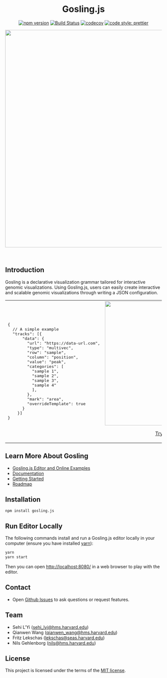<!-- <p align="center"><img src="https://raw.githubusercontent.com/wiki/gosling-lang/gosling.js/images/logo.png" width="450" /></p> -->

<div align="center">
<h1>Gosling.js</h1>

[![npm version](https://img.shields.io/npm/v/gosling.js.svg?style=flat-square)](https://www.npmjs.com/package/gosling.js)
[![Build Status](https://img.shields.io/travis/sehilyi/geminid/master.svg?style=flat-square)](https://travis-ci.com/gosling-lang/gosling.js)
[![codecov](https://img.shields.io/codecov/c/github/gosling-lang/gosling.js/master.svg?style=flat-square&?cacheSeconds=60)](https://codecov.io/gh/gosling-lang/gosling.js)
[![code style: prettier](https://img.shields.io/badge/code_style-prettier-ff69b4.svg?style=flat-square)](https://github.com/prettier/prettier)

</div>

<p align="center"><img src="https://raw.githubusercontent.com/wiki/gosling-lang/gosling.js/images/cover.png" width="700"/></p>

<br/>

## Introduction

Gosling is a declarative visualization grammar tailored for interactive genomic visualizations. 
Using Gosling.js, users can easily create interactive and scalable genomic visualizations through writing a JSON configuration. 

<div align="center">
<table>
<tr><td>  
<pre>
{
  // A simple example
  "tracks": [{
      "data": {
        "url": "https://data-url.com",
        "type": "multivec",
        "row": "sample",
        "column": "position",
        "value": "peak",
        "categories": [
          "sample 1", 
          "sample 2", 
          "sample 3", 
          "sample 4"
          ],
        },
        "mark": "area",
        "overrideTemplate": true
      }
    }]
}
</pre>

</td>
<td align="center">
<img src="https://raw.githubusercontent.com/wiki/gosling-lang/gosling.js/images/demo.gif"  width="400"/>

<a href="https://gosling.js.org/">Try Online</a>
</td>
</tr>
</table>
</div>

## Learn More About Gosling
- [Gosling.js Editor and Online Examples](https://gosling.js.org/)
- [Documentation](https://github.com/gosling-lang/gosling.js/wiki/Documentation)
- [Getting Started](https://github.com/gosling-lang/gosling.js/wiki/Getting-Started)
- [Roadmap](https://github.com/gosling-lang/gosling.js/projects/1)

## Installation
```
npm install gosling.js
```

## Run Editor Locally

The following commands install and run a Gosling.js editor locally in your computer (ensure you have installed [yarn](https://yarnpkg.com/getting-started/install)):

```sh
yarn
yarn start
```
Then you can open <http://localhost:8080/> in a web browser to play with the editor.

## Contact
- Open [Github Issues](https://github.com/gosling-lang/gosling.js/issues/) to ask questions or request features.

## Team
- Sehi L'Yi (<sehi_lyi@hms.harvard.edu>)
- Qianwen Wang (<qianwen_wang@hms.harvard.edu>)
- Fritz Lekschas (<lekschas@seas.harvard.edu>)
- Nils Gehlenborg (<nils@hms.harvard.edu>)

## License

This project is licensed under the terms of the [MIT license](https://github.com/gosling-lang/gosling.js/blob/master/LICENSE.md).


<!-- # Cite Gosling -->
